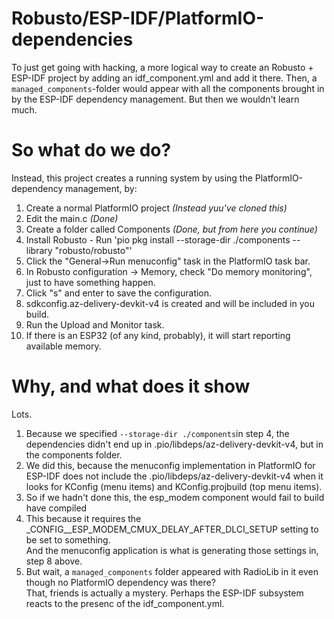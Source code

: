# Robusto/ESP-IDF/PlatformIO-dependencies
To just get going with hacking, a more logical way to create an Robusto + ESP-IDF project by adding an idf_component.yml and add it there. Then, a `managed_components`-folder would appear with all the components brought in by the ESP-IDF dependency management. 
But then we wouldn't learn much. 

# So what do we do?

Instead, this project creates a running system by using the PlatformIO-dependency management, by:
1. Create a normal PlatformIO project _(Instead yuu've cloned this)_
2. Edit the main.c _(Done)_
3. Create a folder called Components _(Done, but from here you continue)_
4. Install Robusto - Run 'pio pkg install --storage-dir ./components  --library "robusto/robusto"'
5. Click the "General->Run menuconfig" task in the PlatformIO task bar.
6. In Robusto configuration -> Memory, check "Do memory monitoring", just to have something happen.
7. Click "s" and enter to save the configuration. 
8. sdkconfig.az-delivery-devkit-v4 is created and will be included in you build.
9. Run the Upload and Monitor task. 
10. If there is an ESP32 (of any kind, probably), it will start reporting available memory.

# Why, and what does it show
Lots.
1. Because we specified `--storage-dir ./components`in step 4, the dependencies didn't end up in .pio/libdeps/az-delivery-devkit-v4, but in the components folder.
2. We did this, because the menuconfig implementation in PlatformIO for ESP-IDF does not include the .pio/libdeps/az-delivery-devkit-v4 when it looks for KConfig (menu items) and KConfig.projbuild (top menu items). 
3. So if we hadn't done this, the esp_modem component would fail to build have compiled
4. This because it requires the _CONFIG__ESP_MODEM_CMUX_DELAY_AFTER_DLCI_SETUP setting to be set to something. <br/>And the menuconfig application is what is generating those settings in, step 8 above. 
5. But wait, a `managed_components` folder appeared with RadioLib in it even though no PlatformIO dependency was there? <br />  That, friends is actually a mystery. Perhaps the ESP-IDF subsystem reacts to the presenc of the idf_component.yml. 


